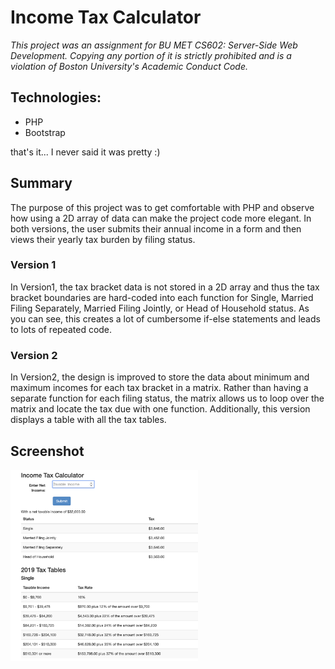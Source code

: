 # Income Tax Calculator

*This project was an assignment for BU MET CS602: Server-Side Web Development. Copying any portion of it is strictly prohibited and is a violation of Boston University's Academic Conduct Code.*

## Technologies:
* PHP
* Bootstrap

that's it... I never said it was pretty :)

## Summary
The purpose of this project was to get comfortable with PHP and observe how using a 2D array of data can make the project code more elegant. In both versions, the user submits their annual income in a form and then views their yearly tax burden by filing status.

### Version 1
In Version1, the tax bracket data is not stored in a 2D array and thus the tax bracket boundaries are hard-coded into each function for Single, Married Filing Separately, Married Filing Jointly, or Head of Household status. As you can see, this creates a lot of cumbersome if-else statements and leads to lots of repeated code.


### Version 2
In Version2, the design is improved to store the data about minimum and maximum incomes for each tax bracket in a matrix. Rather than having a separate function for each filing status, the matrix allows us to loop over the matrix and locate the tax due with one function. Additionally, this version displays a table with all the tax tables.

## Screenshot

<img src="./screenshot.png" alt="screenshot of tax calculator" width="300px" />